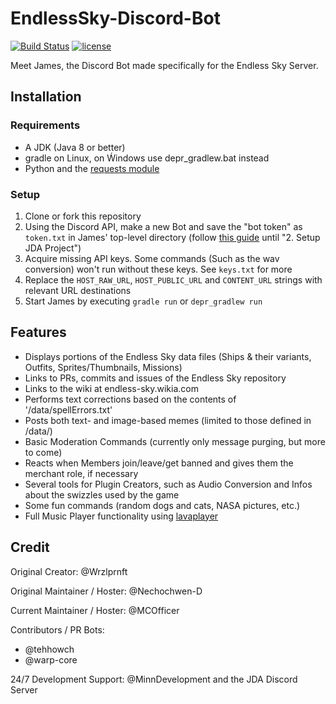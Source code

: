 # EndlessSky-Discord-Bot
[![Build Status](https://travis-ci.org/MCOfficer/EndlessSky-Discord-Bot.svg?branch=master)](https://travis-ci.org/MCOfficer/EndlessSky-Discord-Bot)
[![license](https://img.shields.io/aur/license/yaourt.svg)](https://github.com/MCOfficer/EndlessSky-Discord-Bot/tree/master/LICENSE)

Meet James, the Discord Bot made specifically for the Endless Sky Server.

## Installation
### Requirements
- A JDK (Java 8 or better)
- gradle on Linux, on Ẃindows use depr_gradlew.bat instead
- Python and the [requests module](http://docs.python-requests.org/en/master/)
### Setup
1. Clone or fork this repository
2. Using the Discord API, make a new Bot and save the "bot token" as `token.txt` in James' top-level directory (follow [this guide](https://github.com/DV8FromTheWorld/JDA/wiki/3%29-Getting-Started) until "2. Setup JDA Project")
3. Acquire missing API keys. Some commands (Such as the wav conversion) won't run without these keys. See `keys.txt` for more
4. Replace the `HOST_RAW_URL`, `HOST_PUBLIC_URL` and `CONTENT_URL` strings with relevant URL destinations
5. Start James by executing `gradle run` or `depr_gradlew run`

## Features
- Displays portions of the Endless Sky data files (Ships & their variants, Outfits, Sprites/Thumbnails, Missions)
- Links to PRs, commits and issues of the Endless Sky repository
- Links to the wiki at endless-sky.wikia.com
- Performs text corrections based on the contents of '/data/spellErrors.txt'
- Posts both text- and image-based memes (limited to those defined in /data/)
- Basic Moderation Commands (currently only message purging, but more to come)
- Reacts when Members join/leave/get banned and gives them the merchant role, if necessary
- Several tools for Plugin Creators, such as Audio Conversion and Infos about the swizzles used by the game
- Some fun commands (random dogs and cats, NASA pictures, etc.)
- Full Music Player functionality using [lavaplayer](https://github.com/sedmelluq/lavaplayer)

## Credit
Original Creator: @Wrzlprnft

Original Maintainer / Hoster: @Nechochwen-D

Current Maintainer / Hoster: @MCOfficer

Contributors / PR Bots:
 - @tehhowch
 - @warp-core

24/7 Development Support: @MinnDevelopment and the JDA Discord Server
